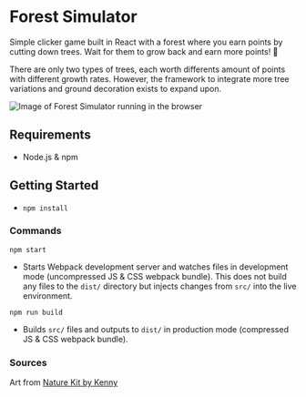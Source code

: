 # Forest Simulator
Simple clicker game built in React with a forest where you earn points by cutting down trees. Wait for them to grow back and earn more points! 🔁

There are only two types of trees, each worth differents amount of points with different growth rates. However, the framework to integrate more tree variations and ground decoration exists to expand upon.

![Image of Forest Simulator running in the browser](https://i.imgur.com/wmlVKEt.png)

## Requirements
* Node.js & npm

## Getting Started
* `npm install`

### Commands
`npm start` 
* Starts Webpack development server and watches files in development mode (uncompressed JS & CSS webpack bundle). This does not build any files to the `dist/` directory but injects changes from `src/` into the live environment.

`npm run build`
* Builds `src/` files and outputs to `dist/` in production mode (compressed JS & CSS webpack bundle).

### Sources
Art from [Nature Kit by Kenny](https://opengameart.org/content/nature-kit)

